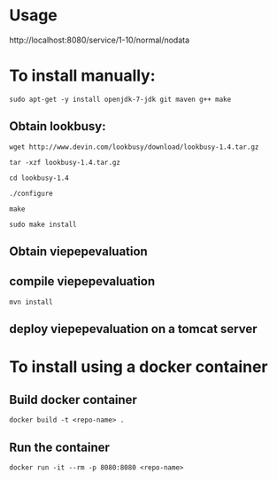 # Usage
http://localhost:8080/service/1-10/normal/nodata


# To install manually:
```
sudo apt-get -y install openjdk-7-jdk git maven g++ make
```

## Obtain lookbusy:
```
wget http://www.devin.com/lookbusy/download/lookbusy-1.4.tar.gz

tar -xzf lookbusy-1.4.tar.gz

cd lookbusy-1.4

./configure

make

sudo make install
```

## Obtain viepepevaluation


## compile viepepevaluation
```
mvn install
```

## deploy viepepevaluation on a tomcat server

# To install using a docker container
## Build docker container
```
docker build -t <repo-name> .
```

## Run the container
```
docker run -it --rm -p 8080:8080 <repo-name>
```